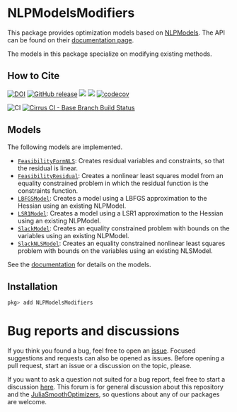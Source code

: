 # NLPModelsModifiers

This package provides optimization models based on [NLPModels](https://github.com/JuliaSmoothOptimizers/NLPModels.jl).
The API can be found on their [documentation page](https://juliasmoothoptimizers.github.io/NLPModels.jl/dev/api).

The models in this package specialize on modifying existing methods.

## How to Cite

[![DOI](https://zenodo.org/badge/DOI/10.5281/zenodo.4603924.svg)](https://doi.org/10.5281/zenodo.4603924)
[![GitHub release](https://img.shields.io/github/release/JuliaSmoothOptimizers/NLPModelsModifiers.jl.svg)](https://github.com/JuliaSmoothOptimizers/NLPModelsModifiers.jl/releases/latest)
[![](https://img.shields.io/badge/docs-stable-3f51b5.svg)](https://JuliaSmoothOptimizers.github.io/NLPModelsModifiers.jl/stable)
[![](https://img.shields.io/badge/docs-latest-3f51b5.svg)](https://JuliaSmoothOptimizers.github.io/NLPModelsModifiers.jl/dev)
[![codecov](https://codecov.io/gh/JuliaSmoothOptimizers/NLPModelsModifiers.jl/branch/main/graph/badge.svg)](https://codecov.io/gh/JuliaSmoothOptimizers/NLPModelsModifiers.jl)

![CI](https://github.com/JuliaSmoothOptimizers/NLPModelsModifiers.jl/workflows/CI/badge.svg?branch=main)
[![Cirrus CI - Base Branch Build Status](https://img.shields.io/cirrus/github/JuliaSmoothOptimizers/NLPModelsModifiers.jl?logo=Cirrus%20CI)](https://cirrus-ci.com/github/JuliaSmoothOptimizers/NLPModelsModifiers.jl)

## Models

The following models are implemented.

- [`FeasibilityFormNLS`](@ref): Creates residual variables and constraints, so that the residual is linear.
- [`FeasibilityResidual`](@ref): Creates a nonlinear least squares model from an equality constrained problem in which the residual function is the constraints function.
- [`LBFGSModel`](@ref): Creates a model using a LBFGS approximation to the Hessian using an existing NLPModel.
- [`LSR1Model`](@ref): Creates a model using a LSR1 approximation to the Hessian using an existing NLPModel.
- [`SlackModel`](@ref): Creates an equality constrained problem with bounds on the variables using an existing NLPModel.
- [`SlackNLSModel`](@ref): Creates an equality constrained nonlinear least squares problem with bounds on the variables using an existing NLSModel.

See the [documentation](https://JuliaSmoothOptimizers.github.io/NLPModels.jl/dev/) for details on the models.

## Installation

```julia
pkg> add NLPModelsModifiers
```

# Bug reports and discussions

If you think you found a bug, feel free to open an [issue](https://github.com/JuliaSmoothOptimizers/NLPModelsModifiers.jl/issues).
Focused suggestions and requests can also be opened as issues. Before opening a pull request, start an issue or a discussion on the topic, please.

If you want to ask a question not suited for a bug report, feel free to start a discussion [here](https://github.com/JuliaSmoothOptimizers/Organization/discussions). This forum is for general discussion about this repository and the [JuliaSmoothOptimizers](https://github.com/JuliaSmoothOptimizers), so questions about any of our packages are welcome.
